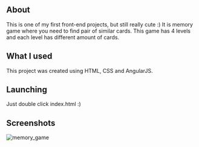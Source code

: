 ## About
This is one of my first front-end projects, but still really cute :)
It is memory game where you need to find pair of similar cards. This game has 4 levels and each level has different amount of cards.

## What I used
This project was created using HTML, CSS and AngularJS.

## Launching
Just double click index.html :)

## Screenshots
![memory_game](https://user-images.githubusercontent.com/17141606/40874467-490d895c-6678-11e8-8146-ea1edaa31c93.PNG)

